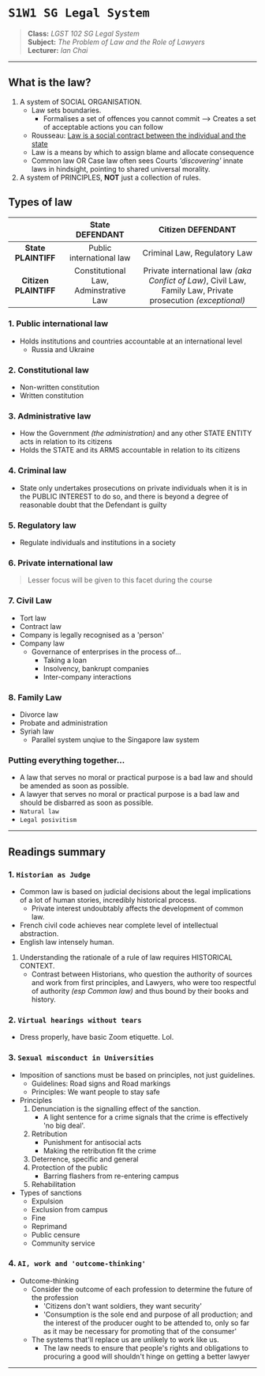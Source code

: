 # `S1W1 SG Legal System`

> **Class:** *LGST 102 SG Legal System*  
> **Subject:** *The Problem of Law and the Role of Lawyers*  
> **Lecturer:** *Ian Chai*  

---

## What is the law?

1. A system of SOCIAL ORGANISATION.
    * Law sets boundaries.
        * Formalises a set of offences you cannot commit --> Creates a set of acceptable actions you can follow
    * Rousseau: [Law is a social contract between the individual and the state](https://www.bl.uk/collection-items/the-social-contract-by-jean-jacques-rousseau0)
    * Law is a means by which to assign blame and allocate consequence
    * Common law OR Case law often sees Courts *'discovering'* innate laws in hindsight, pointing to shared universal morality.
2. A system of PRINCIPLES, **NOT** just a collection of rules.

## Types of law

| | State DEFENDANT | Citizen DEFENDANT |
| :---: | :---: | :---: |
| **State PLAINTIFF** | Public international law | Criminal Law, Regulatory Law |
| **Citizen PLAINTIFF** | Constitutional Law, Adminstrative Law | Private international law *(aka Confict of Law)*, Civil Law, Family Law, Private prosecution *(exceptional)* |

### 1. Public international law

* Holds institutions and countries accountable at an international level
    * Russia and Ukraine

### 2. Constitutional law

* Non-written constitution
* Written constitution

### 3. Administrative law

* How the Government *(the administration)* and any other STATE ENTITY acts in relation to its citizens
* Holds the STATE and its ARMS accountable in relation to its citizens

### 4. Criminal law

* State only undertakes prosecutions on private individuals when it is in the PUBLIC INTEREST to do so, and there is beyond a degree of reasonable doubt that the Defendant is guilty

### 5. Regulatory law

* Regulate individuals and institutions in a society

### 6. Private international law

> Lesser focus will be given to this facet during the course

### 7. Civil Law

* Tort law
* Contract law
* Company is legally recognised as a 'person'
* Company law
    * Governance of enterprises in the process of...
        * Taking a loan
        * Insolvency, bankrupt companies
        * Inter-company interactions

### 8. Family Law

* Divorce law
* Probate and administration
* Syriah law
    * Parallel system unqiue to the Singapore law system

### Putting everything together...

* A law that serves no moral or practical purpose is a bad law and should be amended as soon as possible.
* A lawyer that serves no moral or practical purpose is a bad law and should be disbarred as soon as possible.
* `Natural law`
* `Legal posivitism`

---

## Readings summary

### 1. `Historian as Judge`
* Common law is based on judicial decisions about the legal implications of a lot of human stories, incredibly historical process.
    * Private interest undoubtably affects the development of common law.
* French civil code achieves near complete level of intellectual abstraction.
* English law intensely human.

1. Understanding the rationale of a rule of law requires HISTORICAL CONTEXT.
    * Contrast between Historians, who question the authority of sources and work from first principles, and Lawyers, who were too respectful of authority *(esp Common law)* and thus bound by their books and history.

### 2. `Virtual hearings without tears`

* Dress properly, have basic Zoom etiquette. Lol.

### 3. `Sexual misconduct in Universities`

* Imposition of sanctions must be based on principles, not just guidelines.
    * Guidelines: Road signs and Road markings
    * Principles: We want people to stay safe
* Principles
    1. Denunciation is the signalling effect of the sanction.
        * A light sentence for a crime signals that the crime is effectively 'no big deal'.
    2. Retribution
        * Punishment for antisocial acts
        * Making the retribution fit the crime
    3. Deterrence, specific and general
    4. Protection of the public
        * Barring flashers from re-entering campus
    5. Rehabilitation
* Types of sanctions
    * Expulsion
    * Exclusion from campus 
    * Fine
    * Reprimand
    * Public censure
    * Community service

### 4. `AI, work and 'outcome-thinking'`

* Outcome-thinking
    * Consider the outcome of each profession to determine the future of the profession
        * 'Citizens don't want soldiers, they want security'
        * 'Consumption is the sole end and purpose of all production; and the interest of the producer ought to be attended to, only so far as it may be necessary for promoting that of the consumer'
    * The systems that'll replace us are unlikely to work like us.
        * The law needs to ensure that people's rights and obligations to procuring a good will shouldn't hinge on getting a better lawyer

---
